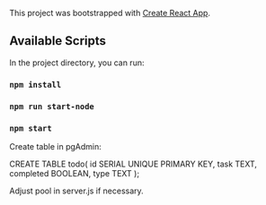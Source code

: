 This project was bootstrapped with [Create React App](https://github.com/facebook/create-react-app).

## Available Scripts

In the project directory, you can run:
### `npm install`
### `npm run start-node`
### `npm start`

Create table in pgAdmin:

CREATE TABLE todo( 
    id SERIAL UNIQUE PRIMARY KEY, 
    task TEXT, 
    completed BOOLEAN, 
    type TEXT );

Adjust pool in server.js if necessary.
